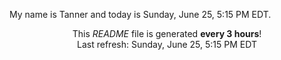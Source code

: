 My name is Tanner and today is Sunday, June 25, 5:15 PM EDT.

<p align="center">This <i>README</i> file is generated <b>every 3 hours</b>!</br>Last refresh: Sunday, June 25, 5:15 PM EDT<br /></p>
